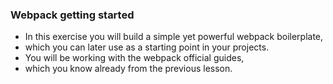 ### Webpack getting started

- In this exercise you will build a simple yet powerful webpack boilerplate, 
- which you can later use as a starting point in your projects. 
- You will be working with the webpack official guides, 
- which you know already from the previous lesson.
